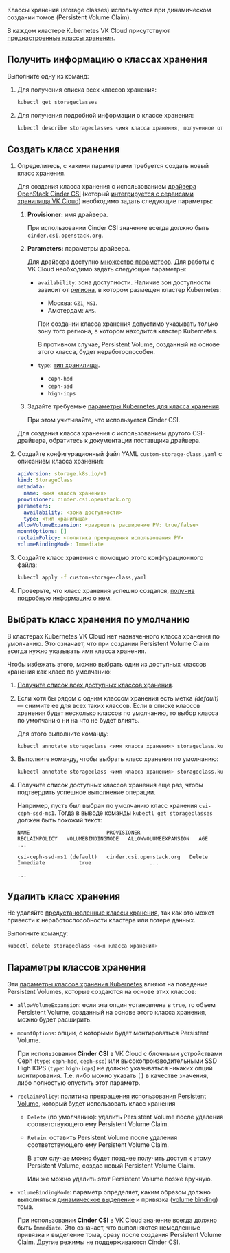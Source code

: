 Классы хранения (storage classes) используются при динамическом создании томов (Persistent Volume Claim).

<info>

В каждом кластере Kubernetes VK Cloud присутствуют [преднастроенные классы хранения](../k8s-concepts/working-with-pvc#predustanovlennye-klassy-hraneniya).

</info>

## Получить информацию о классах хранения

Выполните одну из команд:

1. Для получения списка всех классов хранения:

   ```bash
   kubectl get storageclasses
   ```

1. Для получения подробной информации о классе хранения:

   ```bash
   kubectl describe storageclasses <имя класса хранения, полученное от предыдущей команды>
   ```

## Создать класс хранения

1. Определитесь, с какими параметрами требуется создать новый класс хранения.

   Для создания класса хранения с использованием [драйвера OpenStack Cinder CSI](https://github.com/kubernetes/cloud-provider-openstack/blob/master/docs/cinder-csi-plugin/using-cinder-csi-plugin.md) (который [интегрируется с сервисами хранилища VK Cloud](../k8s-concepts/working-with-pvc)) необходимо задать следующие параметры:

   1. **Provisioner:** имя драйвера.

      При использовании Cinder CSI значение всегда должно быть `cinder.csi.openstack.org`.

   1. **Parameters:** параметры драйвера.

      Для драйвера доступно [множество параметров](https://github.com/kubernetes/cloud-provider-openstack/blob/master/docs/cinder-csi-plugin/using-cinder-csi-plugin.md#supported-parameters). Для работы с VK Cloud необходимо задать следующие параметры:

      - `availability`: зона доступности. Наличие зон доступности зависит от [региона](../../../additionals/account/concepts/regions), в котором размещен кластер Kubernetes:

        - Москва: `GZ1`, `MS1`.
        - Амстердам: `AMS`.

        <warn>

        При создании класса хранения допустимо указывать только зону того региона, в котором находится кластер Kubernetes.

        В противном случае, Persistent Volume, созданный на основе этого класса, будет неработоспособен.

        </warn>

      - `type`: [тип хранилища](../k8s-concepts/working-with-pvc).
        - `ceph-hdd`
        - `ceph-ssd`
        - `high-iops`

   1. Задайте требуемые [параметры Kubernetes для класса хранения](#parametry-klassov-hraneniya).

      При этом учитывайте, что используется Cinder CSI.

   <info>

   Для создания класса хранения с использованием другого CSI-драйвера, обратитесь к документации поставщика драйвера.

   </info>

1. Создайте конфигурационный файл YAML `custom-storage-class,yaml` с описанием класса хранения:

   <!-- prettier-ignore -->
   ```yaml
   apiVersion: storage.k8s.io/v1
   kind: StorageClass
   metadata:
     name: <имя класса хранения>
   provisioner: cinder.csi.openstack.org
   parameters:
     availability: <зона доступности>
     type: <тип хранилища>
   allowVolumeExpansion: <разрешить расширение PV: true/false>
   mountOptions: []
   reclaimPolicy: <политика прекращения использования PV>
   volumeBindingMode: Immediate
   ```

1. Создайте класс хранения с помощью этого конфгурационного файла:

   ```bash
   kubectl apply -f custom-storage-class,yaml
   ```

1. Проверьте, что класс хранения успешно создался, [получив подробную информацию о нем](#poluchit-informaciyu-o-klassah-hraneniya).

## Выбрать класс хранения по умолчанию

В кластерах Kubernetes VK Cloud нет назначенного класса хранения по умолчанию.
Это означает, что при создании Persistent Volume Claim всегда нужно указывать имя класса хранения.

Чтобы избежать этого, можно выбрать один из доступных классов хранения как класс по умолчанию:

1. [Получите список всех доступных классов хранения](#poluchit-informaciyu-o-klassah-hraneniya).

1. Если хотя бы рядом с одним классом хранения есть метка _(default)_ — снимите ее для всех таких классов. Если в списке классов хранения будет несколько классов по умолчанию, то выбор класса по умолчанию ни на что не будет влиять.

   Для этого выполните команду:

   ```bash
   kubectl annotate storageclass <имя класса хранения> storageclass.kubernetes.io/is-default-class-
   ```

1. Выполните команду, чтобы выбрать класс хранения по умолчанию:

   ```bash
   kubectl annotate storageclass <имя класса хранения> storageclass.kubernetes.io/is-default-class=true
   ```

1. Получите список доступных классов хранения еще раз, чтобы подтвердить успешное выполнение операции.

   Например, пусть был выбран по умолчанию класс хранения `csi-ceph-ssd-ms1`. Тогда в выводе команды `kubectl get storageclasses` должен быть похожий текст:

   ```text
   NAME                         PROVISIONER                RECLAIMPOLICY   VOLUMEBINDINGMODE   ALLOWVOLUMEEXPANSION   AGE
   ...

   csi-ceph-ssd-ms1 (default)   cinder.csi.openstack.org   Delete          Immediate           true                   ...

   ...
   ```

## Удалить класс хранения

<warn>

Не удаляйте [предустановленные классы хранения](../k8s-concepts/working-with-pvc#predustanovlennye-klassy-hraneniya), так как это может привести к неработоспособности кластера или потере данных.

</warn>

Выполните команду:

```bash
kubectl delete storageclass <имя класса хранения>
```

## Параметры классов хранения

Эти [параметры классов хранения Kubernetes](https://kubernetes.io/docs/concepts/storage/storage-classes/) влияют на поведение Persistent Volumes, которые создаются на основе этих классов:

- `allowVolumeExpansion`: если эта опция установлена в `true`, то объем Persistent Volume, созданный на основе этого класса хранения, можно будет расширить.

- `mountOptions`: опции, с которыми будет монтироваться Persistent Volume.

  При использовании **Cinder CSI** в VK Cloud с блочными устройствами Ceph (`type`: `ceph-hdd`, `ceph-ssd`) или высокопроизводительными SSD High IOPS (`type`: `high-iops`) не должно указываться никаких опций монтирования. Т.е. либо можно указать `[]` в качестве значения, либо полностью опустить этот параметр.

- `reclaimPolicy`: политика [прекращения использования Persistent Volume](https://kubernetes.io/docs/concepts/storage/persistent-volumes/#reclaiming), который будет использовать класс хранения

  - `Delete` (по умолчанию): удалить Persistent Volume после удаления соответствующего ему Persistent Volume Claim.
  - `Retain`: оставить Persistent Volume после удаления соответствующего ему Persistent Volume Claim.

    В этом случае можно будет позднее получить доступ к этому Persistent Volume, создав новый Persistent Volume Claim.

    Или же можно удалить этот Persistent Volume позже вручную.

- `volumeBindingMode`: параметр определяет, каким образом должно выполняться [динамическое выделение](https://kubernetes.io/docs/concepts/storage/persistent-volumes/#dynamic) и привязка ([volume binding](https://kubernetes.io/docs/concepts/storage/persistent-volumes/#binding)) тома.

  При использовании **Cinder CSI** в VK Cloud значение всегда должно быть `Immediate`. Это означает, что выполняются немедленные привязка и выделение тома, сразу после создания Persistent Volume Claim. Другие режимы не поддерживаются Cinder CSI.
